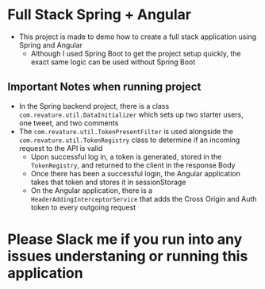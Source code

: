 # Full Stack Spring + Angular
* This project is made to demo how to create a full stack application using Spring and Angular
    * Although I used Spring Boot to get the project setup quickly, the exact same logic can be used without Spring Boot

## Important Notes when running project
* In the Spring backend project, there is a class `com.revature.util.DataInitializer` which sets up two starter users, one tweet, and two comments
* The `com.revature.util.TokenPresentFilter` is used alongside the `com.revature.util.TokenRegistry` class to determine if an incoming request to the API is valid
    * Upon successful log in, a token is generated, stored in the `TokenRegistry`, and returned to the client in the response Body
    * Once there has been a successful login, the Angular application takes that token and stores it in sessionStorage
    * On the Angular application, there is a `HeaderAddingInterceptorService` that adds the Cross Origin and Auth token to every outgoing request


# Please Slack me if you run into any issues understaning or running this application